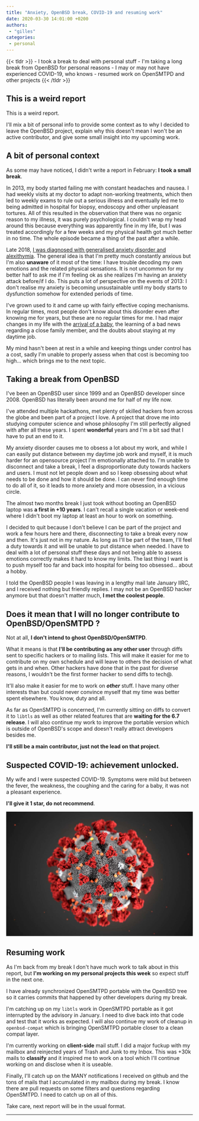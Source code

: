 ```yaml
---
title: "Anxiety, OpenBSD break, COVID-19 and resuming work"
date: 2020-03-30 14:01:00 +0200
authors:
 - "gilles"
categories:
 - personal
---
```


{{< tldr >}}
	- I took a break to deal with personal stuff
	- I'm taking a long break from OpenBSD for personal reasons
	- I may or may not have experienced COVID-19, who knows
	- resumed work on OpenSMTPD and other projects
{{< /tldr >}}


This is a weird report
--
This is a weird report.

I'll mix a bit of personal info to provide some context as to why I decided to leave the OpenBSD project,
explain why this doesn't mean I won't be an active contributor,
and give some small insight into my upcoming work.


A bit of personal context
--
As some may have noticed,
I didn't write a report in February:
**I took a small break**.


In 2013,
my body started failing me with constant headaches and nausea.
I had weekly visits at my doctor to adapt non-working treatments,
which then led to weekly exams to rule out a serious illness and eventually led me to being admitted in hospital for biopsy,
endoscopy and other unpleasant tortures.
All of this resulted in the observation that there was no organic reason to my illness,
it was purely psychological.
I couldn't wrap my head around this because everything was apparently fine in my life,
but I was treated accordingly for a few weeks and my physical health got much better in no time.
The whole episode became a thing of the past after a while.


Late 2018,
[I was diagnosed with generalised anxiety disorder and alexithymia](https://poolp.org/posts/2019-06-02/happy-new-year-2019-a-personal-post/).
The general idea is that I'm pretty much constantly anxious but I'm also **unaware** of it most of the time:
I have trouble decoding my own emotions and the related physical sensations.
It is not uncommon for my better half to ask me if I'm feeling ok as she realizes I'm having an anxiety attack before/if I do.
This puts a lot of perspective on the events of 2013:
I don't realise my anxiety is becoming unsustainable until my body starts to dysfunction somehow for extended periods of time.


I've grown used to it and came up with fairly effective coping mechanisms.
In regular times,
most people don't know about this disorder even after knowing me for years,
but these are no regular times for me.
I had major changes in my life with the
[arrival of a baby](https://poolp.org/posts/2019-09-21/september-2019-report-jules-opensmtpd-6.6.0-upcoming-release-and-related-things/),
the learning of a bad news regarding a close family member,
and the doubts about staying at my daytime job.


My mind hasn't been at rest in a while and keeping things under control has a cost,
sadly I'm unable to properly assess when that cost is becoming too high... which brings me to the next topic.


Taking a break from OpenBSD
--
I've been an OpenBSD user since 1999 and an OpenBSD developer since 2008.
OpenBSD has literally been around me for half of my life now.


I've attended multiple hackathons,
met plenty of skilled hackers from across the globe and been part of a project I love.
A project that drove me into studying computer science and whose philosophy I'm still perfectly aligned with after all these years.
I spent **wonderful** years and I'm a bit sad that I have to put an end to it.


My anxiety disorder causes me to obsess a lot about my work,
and while I can easily put distance between my daytime job work and myself,
it is much harder for an opensource project I'm emotionally attached to.
I'm unable to disconnect and take a break,
I feel a disproportionate duty towards hackers and users.
I must not let people down and so I keep obsessing about what needs to be done and how it should be done.
I can never find enough time to do all of it,
so it leads to more anxiety and more obsession,
in a vicious circle.

The almost two months break I just took without booting an OpenBSD laptop was **a first in +10 years**.
I can't recall a single vacation or week-end where I didn't boot my laptop at least an hour to work on something.


I decided to quit because I don't believe I can be part of the project and work a few hours here and there,
disconnecting to take a break every now and then.
It's just not in my nature.
As long as I'll be part of the team,
I'll feel a duty towards it and will be unable to put distance when needed.
I have to deal with a lot of personal stuff these days and not being able to assess emotions correctly makes it hard to know my limits.
The last thing I want is to push myself too far and back into hospital for being too obsessed... about a hobby.


I told the OpenBSD people I was leaving in a lengthy mail late January IIRC,
and I received nothing but friendly replies.
I may not be an OpenBSD hacker anymore but that doesn't matter much,
**I met the coolest people**.



Does it mean that I will no longer contribute to OpenBSD/OpenSMTPD ?
--
Not at all, **I don't intend to ghost OpenBSD/OpenSMTPD**.

What it means is that **I'll be contributing as any other user** through diffs sent to specific hackers or to mailing lists.
This will make it easier for me to contribute on my own schedule and will leave to others the decision of what gets in and when.
Other hackers have done that in the past for diverse reasons,
I wouldn't be the first former hacker to send diffs to tech@.

It'll also make it easier for me to work on **_other_** stuff.
I have many other interests than but could never convince myself that my time was better spent elsewhere.
You know, duty and all.

As far as OpenSMTPD is concerned,
I'm currently sitting on diffs to convert it to `libtls` as well as other related features that are **waiting for the 6.7 release**.
I will also continue my work to improve the portable version which is outside of OpenBSD's scope and doesn't really attract developers besides me.

**I'll still be a main contributor, just not the lead on that project**.


Suspected COVID-19: achievement unlocked.
--
My wife and I were suspected COVID-19.
Symptoms were mild but between the fever, the weakness, the coughing and the caring for a baby,
it was not a pleasant experience.

**I'll give it 1 star, do not recommend**.

<center>
	<img src="feature.jpg" />
</center>

Resuming work
--
As I'm back from my break I don't have much work to talk about in this report,
but **I'm working on my personal projects this week** so expect stuff in the next one.

I have already synchronized OpenSMTPD portable with the OpenBSD tree so it carries commits that happened by other developers during my break.

I'm catching up on my `libtls` work in OpenSMTPD portable as it got interrupted by the advisory in January.
I need to dive back into that code and test that it works as expected.
I will also continue my work of cleanup in `openbsd-compat` which is bringing OpenSMTPD portable closer to a clean compat layer.

I'm currently working on **client-side** mail stuff.
I did a major fuckup with my mailbox and reinjected years of Trash and Junk to my Inbox.
This was +30k mails to **classify** and it inspired me to work on a tool which I'll continue working on and disclose when it is useable.

Finally,
I'll catch up on the MANY notifications I received on github and the tons of mails that I accumulated in my mailbox during my break.
I know there are pull requests on some filters and questions regarding OpenSMTPD.
I need to catch up on all of this.

Take care,
next report will be in the usual format.


---- 
